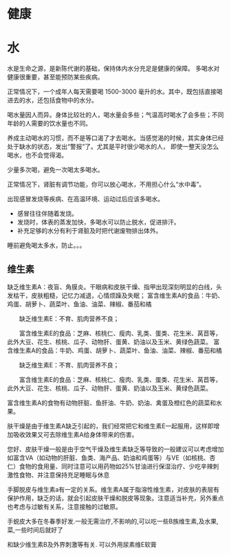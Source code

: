 # 健康

# 水

水是生命之源，是新陈代谢的基础，保持体内水分充足是健康的保障。
多喝水对健康很重要，甚至能预防某些疾病。

正常情况下，一个成年人每天需要喝 1500-3000 毫升的水。其中，既包括直接喝进去的水，还包括食物中的水分。

喝水量因人而异。身体比较壮的人，喝水量会多些；气温高时喝水了会多些；不同年龄的人需要的饮水量也不同。

养成主动喝水的习惯，而不是等口渴了才去喝水。当感觉渴的时候，其实身体已经处于缺水的状态，发出“警报”了。尤其是平时很少喝水的人，
即使一整天没怎么喝水，也不会觉得渴。

少量多次喝，避免一次喝太多喝水。

正常情况下，肾脏有调节功能，你可以放心喝水，不用担心什么“水中毒”。

出现感冒发烧等疾病、在高温环境、运动过后应该多喝水。

* 感冒往往伴随着发烧。
* 发烧时，体表的蒸发加快，多喝水可以防止脱水，促进排汗。
* 补充足够的水分有利于肾脏及时把代谢废物排出体外。

睡前避免喝太多水，防止。。。

## 维生素

缺乏维生素A：夜盲、角膜炎。干眼病和皮肤干燥、指甲出现深刻明显的白线，头发枯干，皮肤粗糙，记忆力减退，心情烦躁及失眠；
富含维生素A的食品：牛奶、鸡蛋、胡萝卜、蔬菜叶、鱼油、油菜、辣椒、番茄和橘
 
　　缺乏维生素E：不育、肌肉营养不良；
 
　　富含维生素E的食品：芝麻、核桃仁、瘦肉、乳类、蛋类、花生米、莴苣等，此外大豆、花生、核桃、瓜子、动物肝、蛋黄、奶油以及玉米、黄绿色蔬菜。
富含维生素A的食品：牛奶、鸡蛋、胡萝卜、蔬菜叶、鱼油、油菜、辣椒、番茄和橘
 
　　缺乏维生素E：不育、肌肉营养不良；
 
　　富含维生素E的食品：芝麻、核桃仁、瘦肉、乳类、蛋类、花生米、莴苣等，此外大豆、花生、核桃、瓜子、动物肝、蛋黄、奶油以及玉米、黄绿色蔬菜。




富含维生素A的食物有动物肝脏、鱼肝油、牛奶、奶油、禽蛋及橙红色的蔬菜和水果。

肤干燥是由于维生素A缺乏引起的，我们经常把它和维生素E一起服用，这样即增加吸收效果又可去除维生素A给身体带来的伤害。 

您好、皮肤干燥一般是由于空气干燥及维生素缺乏等导致的一般建议可以考虑增加如富含VA（如动物的肝脏、鱼类、海产品、奶油和鸡蛋等）与VE（如核桃、杏仁）食物的食用量、同时注意可以用药物如25%甘油进行保湿治疗、少吃辛辣刺激性食物、并注意保持充足睡眠与休息

手脚脱皮与维生素a有一定的关系。维生素A属于脂溶性维生素，对皮肤的表层有保护作用，缺乏的话，就会引起皮肤干燥和脱皮等现象。注意适当补充，另外重点也考虑与过敏有关系，注意接触的过敏原。


手蜕皮大多在冬春季好发.一般无需治疗,不影响的,可以吃一些B族维生素,及水果,菜,一些时间后就好了

和缺少维生素B及外界刺激等有关. 可以外用尿素维E软膏

